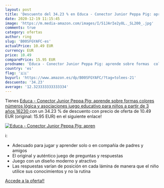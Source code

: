 ```yaml
---
layout: post
title: 'Descuento del 34.23 % en Educa - Conector Junior Peppa Pig: apren'
date: 2020-12-19 11:15:45
image: 'https://m.media-amazon.com/images/I/51JArIe2y8L._SL200_.jpg'
comments: true
category: ofertas
author: ring
slug: 'B00SFGYAFC-es'
actualPrice: 10.49 EUR
currency: EUR
price: 10.49
comparePrice: 15.95 EUR
prodname: 'Educa - Conector Junior Peppa Pig: aprende sobre formas  colores  números  lógica y asociaciones  juego educativo para niños  a partir de 3 años  16230 '
country: 'es'
flag: '🇪🇸'
buyurl: 'https://www.amazon.es/dp/B00SFGYAFC/?tag=tolees-21'
descuento: '34.23'
average: '12.323333333333334'
---
```


Tienes [Educa - Conector Junior Peppa Pig: aprende sobre formas  colores  números  lógica y asociaciones  juego educativo para niños  a partir de 3 años  16230 ](https://www.amazon.es/dp/B00SFGYAFC/?tag=tolees-21) con un 34.23 % de descuento con precio de oferta de 10.49 EUR (original: 15.95 EUR) en el siguiente enlace!

[![Educa - Conector Junior Peppa Pig: apren](https://m.media-amazon.com/images/I/51JArIe2y8L._SL200_.jpg)](https://www.amazon.es/dp/B00SFGYAFC/?tag=tolees-21)

ℹ️:

- Adecuado para jugar y aprender solo o en compañía de padres y amigos
- El original y auténtico juego de preguntas y respuestas
- Juego con un diseño moderno y atractivo
- Las respuestas varían de posición en cada lámina de manera que el niño utilice sus conocimientos y no la rutina

[Accede a la oferta!!](https://www.amazon.es/dp/B00SFGYAFC/?tag=tolees-21)
